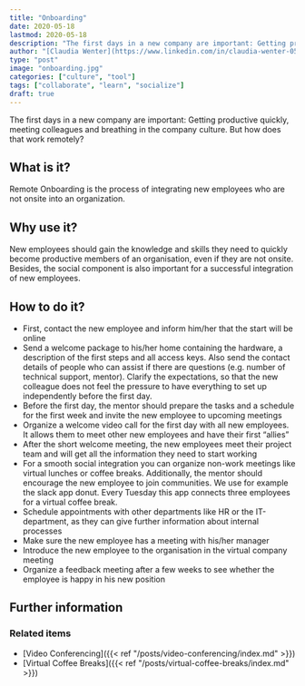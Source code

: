 ```yaml
---
title: "Onboarding"
date: 2020-05-18
lastmod: 2020-05-18
description: "The first days in a new company are important: Getting productive, meeting colleagues and breathing in the company culture. But how does that work remotely?"
author: "[Claudia Wenter](https://www.linkedin.com/in/claudia-wenter-059306139/)"
type: "post"
image: "onboarding.jpg"
categories: ["culture", "tool"]
tags: ["collaborate", "learn", "socialize"]
draft: true
---
```


The first days in a new company are important: Getting productive quickly, meeting colleagues and breathing in the company culture. But how does that work remotely?

<!--more-->

## What is it?

Remote Onboarding is the process of integrating new employees who are not onsite into an organization.

## Why use it?

New employees should gain the knowledge and skills they need to quickly become productive members of an organisation, even if they are not onsite. Besides, the social component is also important for a successful integration of new employees.

## How to do it?

* First, contact the new employee and inform him/her that the start will be online
* Send a welcome package to his/her home containing the hardware, a description of the first steps and all access keys. Also send the contact details of people who can assist if there are questions (e.g. number of technical support, mentor). Clarify the expectations, so that the new colleague does not feel the pressure to have everything to set up independently before the first day.
* Before the first day, the mentor should prepare the tasks and a schedule for the first week and invite the new employee to upcoming meetings
* Organize a welcome video call for the first day with all new employees. It allows them to meet other new employees and have their first “allies”
* After the short welcome meeting, the new employees meet their project team and will get all the information they need to start working
* For a smooth social integration you can organize non-work meetings like virtual lunches or coffee breaks. Additionally, the mentor should encourage the new employee to join communities. We use for example the slack app donut. Every Tuesday this app connects three employees for a virtual coffee break.
* Schedule appointments with other departments like HR or the IT-department, as they can give further information about internal processes
* Make sure the new employee has a meeting with his/her manager
* Introduce the new employee to the organisation in the virtual company meeting
* Organize a feedback meeting after a few weeks to see whether the employee is happy in his new position

## Further information

### Related items

* [Video Conferencing]({{< ref "/posts/video-conferencing/index.md" >}})
* [Virtual Coffee Breaks]({{< ref "/posts/virtual-coffee-breaks/index.md" >}})
